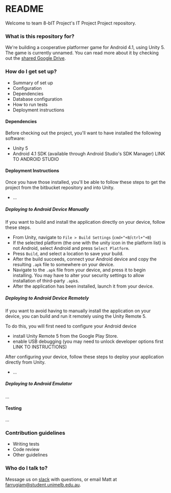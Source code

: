# README #

Welcome to team 8-bIT Project's IT Project Project repository.

### What is this repository for? ###

We're building a cooperative platformer game for Android 4.1, using Unity 5. The game is currently unnamed. You can read more about it by checking out the [shared Google Drive](https://drive.google.com/drive/u/2/folders/0B-X6kHzx5k4TRGJ2dXlnTGR2aFU).

### How do I get set up? ###

* Summary of set up
* Configuration
* Dependencies
* Database configuration
* How to run tests
* Deployment instructions

#### Dependencies

Before checking out the project, you'll want to have installed the following software:

* Unity 5
* Android 4.1 SDK (available through Android Studio's SDK Manager) LINK TO ANDROID STUDIO

#### Deployment Instructions

Once you have those installed, you'll be able to follow these steps to get the project from the bitbucket repository and into Unity.

* ...

##### Deploying to Android Device Manually

If you want to build and install the application directly on your device, follow these steps.

* From Unity, navigate to `File > Build Settings` (`cmd+^+B`/`ctrl+^+B`)
* If the selected platform (the one with the unity icon in the platform list) is not Android, select Android and press `Select Platform`.
* Press `Build`, and select a location to save your build.
* After the build succeeds, connect your Android device and copy the resulting `.apk` file to somewhere on your device.
* Navigate to the `.apk` file from your device, and press it to begin installing. You may have to alter your security settings to allow installation of third-party `.apk`s.
* After the application has been installed, launch it from your device.

##### Deploying to Android Device Remotely

If you want to avoid having to manually install the application on your device, you can build and run it remotely using the Unity Remote 5.

To do this, you will first need to configure your Android device

* install Unity Remote 5 from the Google Play Store.
* enable USB debugging (you may need to unlock developer options first LINK TO INSTRUCTIONS)

After configuring your device, follow these steps to deploy your application directly from Unity.

* ...

##### Deploying to Android Emulator

...

#### Testing

...

### Contribution guidelines ###

* Writing tests
* Code review
* Other guidelines

### Who do I talk to? ###

Message us on [slack](https://itphq.slack.com/messages/git/) with questions, or email Matt at farrugiam@student.unimelb.edu.au.
